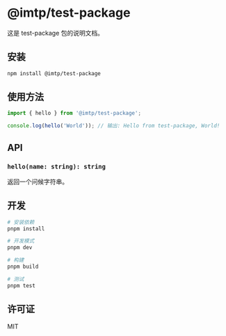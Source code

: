 # @imtp/test-package

这是 test-package 包的说明文档。

## 安装

```bash
npm install @imtp/test-package
```

## 使用方法

```typescript
import { hello } from '@imtp/test-package';

console.log(hello('World')); // 输出: Hello from test-package, World!
```

## API

### `hello(name: string): string`

返回一个问候字符串。

## 开发

```bash
# 安装依赖
pnpm install

# 开发模式
pnpm dev

# 构建
pnpm build

# 测试
pnpm test
```

## 许可证

MIT
